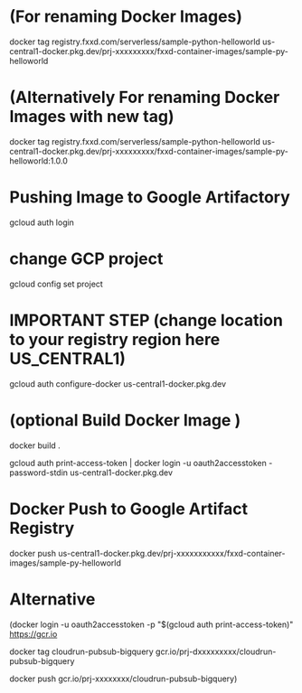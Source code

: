 # (For renaming Docker Images)
docker tag registry.fxxd.com/serverless/sample-python-helloworld us-central1-docker.pkg.dev/prj-xxxxxxxxx/fxxd-container-images/sample-py-helloworld

# (Alternatively For renaming Docker Images with new tag)
docker tag registry.fxxd.com/serverless/sample-python-helloworld us-central1-docker.pkg.dev/prj-xxxxxxxxx/fxxd-container-images/sample-py-helloworld:1.0.0

# Pushing Image to Google Artifactory
gcloud auth login

# change GCP project
gcloud config set project

# IMPORTANT STEP (change location to your registry region here US_CENTRAL1)
gcloud auth configure-docker us-central1-docker.pkg.dev

# (optional Build Docker Image )
docker build .

gcloud auth print-access-token | docker login -u oauth2accesstoken -password-stdin us-central1-docker.pkg.dev 
# Docker Push to Google Artifact Registry
docker push us-central1-docker.pkg.dev/prj-xxxxxxxxxxx/fxxd-container-images/sample-py-helloworld 

# Alternative
(docker login -u oauth2accesstoken -p "$(gcloud auth print-access-token)" https://gcr.io

 docker tag cloudrun-pubsub-bigquery gcr.io/prj-dxxxxxxxxx/cloudrun-pubsub-bigquery
 
 docker push gcr.io/prj-xxxxxxxx/cloudrun-pubsub-bigquery)
